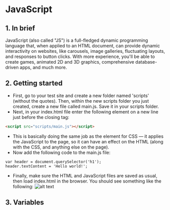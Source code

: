 # JavaScript

## 1. In brief

JavaScript (also called "JS") is a full-fledged dynamic programming language that, when applied to an HTML document, can provide dynamic interactivity on websites, like carousels, image galleries, fluctuating layouts, and responses to button clicks. With more experience, you'll be able to create games, animated 2D and 3D graphics, comprehensive database-driven apps, and much more.

## 2. Getting started

- First, go to your test site and create a new folder named 'scripts' (without the quotes). Then, within the new scripts folder you just created, create a new file called main.js. Save it in your scripts folder.
- Next, in your index.html file enter the following element on a new line just before the closing </body> tag: 
```HTML
<script src="scripts/main.js"></script>
```
- This is basically doing the same job as the <link> element for CSS — it applies the JavaScript to the page, so it can have an effect on the HTML (along with the CSS, and anything else on the page).
- Now add the following code to the main.js file: 
```JS
var header = document.querySelector('h1');
header.textContent = 'Hello world!';
```
- Finally, make sure the HTML and JavaScript files are saved as usual, then load index.html in the browser. You should see something like the following:
![alt text](https://mdn.mozillademos.org/files/9543/hello-world.png "Here's an example.")

## 3. Variables
